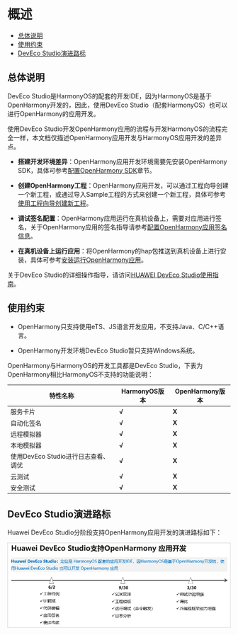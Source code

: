 # 概述

- [总体说明](#总体说明)
- [使用约束](#使用约束)
- [DevEco Studio演进路标](#DevEco-Studio演进路标)

## 总体说明

DevEco Studio是HarmonyOS的配套的开发IDE，因为HarmonyOS是基于OpenHarmony开发的，因此，使用DevEco Studio（配套HarmonyOS）也可以进行OpenHarmony的应用开发。

使用DevEco Studio开发OpenHarmony应用的流程与开发HarmonyOS的流程完全一样，本文档仅描述OpenHarmony应用开发与HarmonyOS应用开发的差异点。

- **搭建开发环境差异**：OpenHarmony应用开发环境需要先安装OpenHarmony SDK，具体可参考[配置OpenHarmony SDK](../quick-start/configuring-openharmony-sdk.md)章节。

- **创建OpenHarmony工程**：OpenHarmony应用开发，可以通过工程向导创建一个新工程，或通过导入Sample工程的方式来创建一个新工程，具体可参考[使用工程向导创建新工程](../quick-start/use-wizard-to-create-project.md)。

- **调试签名配置**：OpenHarmony应用运行在真机设备上，需要对应用进行签名，关于OpenHarmony应用的签名指导请参考[配置OpenHarmony应用签名信息](../quick-start/configuring-openharmony-app-signature.md)。

- **在真机设备上运行应用**：将OpenHarmony的hap包推送到真机设备上进行安装，具体可参考[安装运行OpenHarmony应用](../quick-start/installing-openharmony-app.md)。

关于DevEco Studio的详细操作指导，请访问[HUAWEI DevEco Studio使用指南](https://developer.harmonyos.com/cn/docs/documentation/doc-guides/tools_overview-0000001053582387)。


## 使用约束

- OpenHarmony只支持使用eTS、JS语言开发应用，不支持Java、C/C++语言。

- OpenHarmony开发环境DevEco Studio暂只支持Windows系统。

OpenHarmony与HarmonyOS的开发工具都是DevEco Studio，下表为OpenHarmony相比HarmonyOS不支持的功能说明：

| 特性名称 | HarmonyOS版本 | OpenHarmony版本 | 
| -------- | -------- | -------- |
| 服务卡片 | **√** | **X** | 
| 自动化签名 | **√** | **X** | 
| 远程模拟器 | **√** | **X** | 
| 本地模拟器 | **√** | **X** | 
| 使用DevEco&nbsp;Studio进行日志查看、调优 | **√** | **X** | 
| 云测试 | **√** | **X** | 
| 安全测试 | **√** | **X** | 


## DevEco Studio演进路标

Huawei DevEco Studio分阶段支持OpenHarmony应用开发的演进路标如下：

![zh-cn_image_0000001210018359](figures/zh-cn_image_0000001210018359.png)
